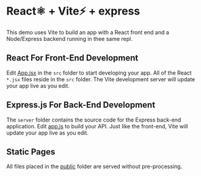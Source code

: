 # React⚛️ + Vite⚡ + express

This demo uses Vite to build an app with a React front end
and a Node/Express backend running in thee same repl.

## React For Front-End Development

Edit [App.jsx](#src/App.jsx) in the `src` folder to start
developing your app. All of the React `*.jsx` files reside
in the `src` folder. The Vite development server will
update your app live as you edit.

## Express.js For Back-End Development

The `server` folder contains the source code for the Express
back-end application. Edit [app.js](#server/app.js) to build
your API. Just like the front-end, Vite will update your app
live as you edit.

## Static Pages

All files placed in the [public](#public) folder are served
without pre-processing.
